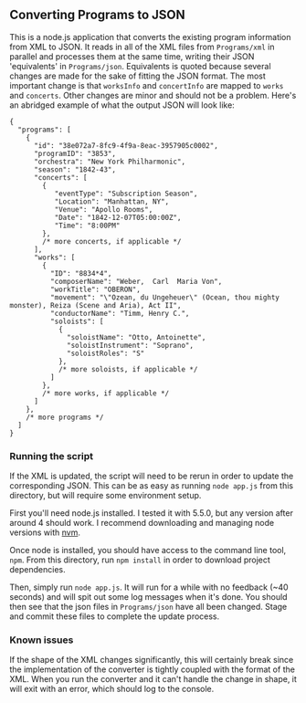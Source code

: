 ## Converting Programs to JSON

This is a node.js application that converts the existing program
information from XML to JSON. It reads in all of the XML files from
`Programs/xml` in parallel and processes them at the same time, writing
their JSON 'equivalents' in `Programs/json`. Equivalents is quoted
because several changes are made for the sake of fitting the JSON
format. The most important change is that `worksInfo` and `concertInfo`
are mapped to `works` and `concerts`. Other changes are minor and should
not be a problem. Here's an abridged example of what the output JSON will
look like:

```
{
  "programs": [
    {
      "id": "38e072a7-8fc9-4f9a-8eac-3957905c0002",
      "programID": "3853",
      "orchestra": "New York Philharmonic",
      "season": "1842-43",
      "concerts": [
        {
           "eventType": "Subscription Season",
           "Location": "Manhattan, NY",
           "Venue": "Apollo Rooms",
           "Date": "1842-12-07T05:00:00Z",
           "Time": "8:00PM"
        },
        /* more concerts, if applicable */
      ],
      "works": [
        {
          "ID": "8834*4",
          "composerName": "Weber,  Carl  Maria Von",
          "workTitle": "OBERON",
          "movement": "\"Ozean, du Ungeheuer\" (Ocean, thou mighty monster), Reiza (Scene and Aria), Act II",
          "conductorName": "Timm, Henry C.",
          "soloists": [
            {
              "soloistName": "Otto, Antoinette",
              "soloistInstrument": "Soprano",
              "soloistRoles": "S"
            },
            /* more soloists, if applicable */
          ]
        },
        /* more works, if applicable */
      ]
    },
    /* more programs */
  ]
}

```


### Running the script
If the XML is updated, the script will need to be rerun in order to
update the corresponding JSON. This can be as easy as running `node
app.js` from this directory, but will require some environment setup.

First you'll need node.js installed. I tested it with 5.5.0, but any
version after around 4 should work. I recommend downloading and
managing node versions with [nvm](https://github.com/creationix/nvm).

Once node is installed, you should have access to the command line tool,
`npm`. From this directory, run `npm install` in order to download
project dependencies.

Then, simply run `node app.js`. It will run for a while with no
feedback (~40 seconds) and will spit out some log messages when it's
done. You should then see that the json files in `Programs/json` have
all been changed. Stage and commit these files to complete the update
process.

### Known issues
If the shape of the XML changes significantly, this will certainly
break since the implementation of the converter is tightly coupled with the
format of the XML. When you run the converter and it can't handle the
change in shape, it will exit with an error, which should log to the
console.
